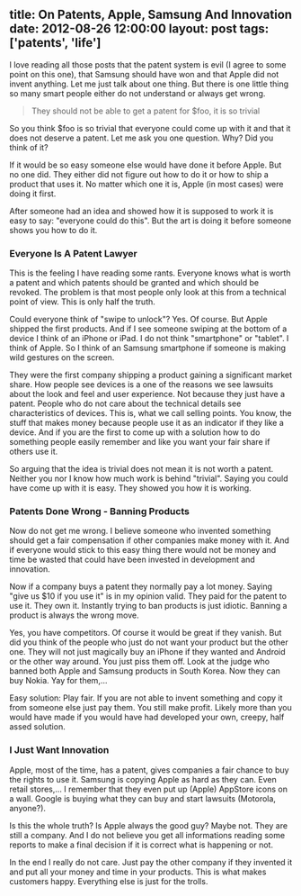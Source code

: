 title: On Patents, Apple, Samsung And Innovation
date: 2012-08-26 12:00:00
layout: post
tags: ['patents', 'life']
---
I love reading all those posts that the patent system is evil (I agree to some point on this one), that Samsung should have won and that Apple did not invent anything. Let me just talk about one thing. But there is one little thing so many smart people either do not understand or always get wrong.
<!--MORE-->

> They should not be able to get a patent for $foo, it is so trivial

So you think $foo is so trivial that everyone could come up with it and that it does not deserve a patent. Let me ask you one question. Why? Did you think of it?

If it would be so easy someone else would have done it before Apple. But no one did. They either did not figure out how to do it or how to ship a product that uses it. No matter which one it is, Apple (in most cases) were doing it first.

After someone had an idea and showed how it is supposed to work it is easy to say: "everyone could do this". But the art is doing it before someone shows you how to do it.

### Everyone Is A Patent Lawyer
This is the feeling I have reading some rants. Everyone knows what is worth a patent and which patents should be granted and which should be revoked. The problem is that most people only look at this from a technical point of view. This is only half the truth.

Could everyone think of "swipe to unlock"? Yes. Of course. But Apple shipped the first products. And if I see someone swiping at the bottom of a device I think of an iPhone or iPad. I do not think "smartphone" or "tablet". I think of Apple. So I think of an Samsung smartphone if someone is making wild gestures on the screen.

They were the first company shipping a product gaining a significant market share. How people see devices is a one of the reasons we see lawsuits about the look and feel and user experience. Not because they just have a patent. People who do not care about the technical details see characteristics of devices. This is, what we call selling points. You know, the stuff that makes money because people use it as an indicator if they like a device. And if you are the first to come up with a solution how to do something people easily remember and like you want your fair share if others use it.

So arguing that the idea is trivial does not mean it is not worth a patent. Neither you nor I know how much work is behind "trivial". Saying you could have come up with it is easy. They showed you how it is working.

### Patents Done Wrong - Banning Products
Now do not get me wrong. I believe someone who invented something should get a fair compensation if other companies make money with it. And if everyone would stick to this easy thing there would not be money and time be wasted that could have been invested in development and innovation.

Now if a company buys a patent they normally pay a lot money. Saying "give us $10 if you use it" is in my opinion valid. They paid for the patent to use it. They own it. Instantly trying to ban products is just idiotic. Banning a product is always the wrong move.

Yes, you have competitors. Of course it would be great if they vanish. But did you think of the people who just do not want your product but the other one. They will not just magically buy an iPhone if they wanted and Android or the other way around. You just piss them off. Look at the judge who banned both Apple and Samsung products in South Korea. Now they can buy Nokia. Yay for them,…

Easy solution: Play fair. If you are not able to invent something and copy it from someone else just pay them. You still make profit. Likely more than you would have made if you would have had developed your own, creepy, half assed solution.

### I Just Want Innovation
Apple, most of the time, has a patent, gives companies a fair chance to buy the rights to use it. Samsung is copying Apple as hard as they can. Even retail stores,… I remember that they even put up (Apple) AppStore icons on a wall. Google is buying what they can buy and start lawsuits (Motorola, anyone?).

Is this the whole truth? Is Apple always the good guy? Maybe not. They are still a company. And I do not believe you get all informations reading some reports to make a final decision if it is correct what is happening or not.

In the end I really do not care. Just pay the other company if they invented it and put all your money and time in your products. This is what makes customers happy. Everything else is just for the trolls.